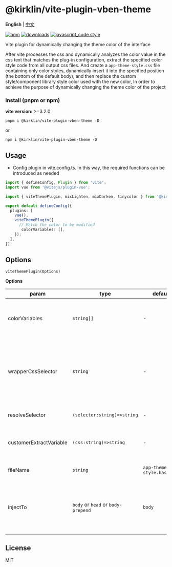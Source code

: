 # @kirklin/vite-plugin-vben-theme

**English** | [中文](./README.zh_CN.md)

[![npm][npm-image]][npm-url] [![downloads][downloads-image]][downloads-url] [![javascript_code style][code-style-image]][code-style-url]

[npm-image]: https://img.shields.io/npm/v/@kirklin/vite-plugin-vben-theme.svg
[npm-url]: https://npmjs.org/package/@kirklin/vite-plugin-vben-theme
[downloads-image]: https://img.shields.io/npm/dm/@kirklin/vite-plugin-vben-theme.svg
[downloads-url]: https://npmjs.org/package/@kirklin/vite-plugin-vben-theme
[code-style-image]: https://img.shields.io/badge/code__style-%40kirklin%2Feslint--config-brightgreen
[code-style-url]: https://github.com/kirklin/eslint-config/

Vite plugin for dynamically changing the theme color of the interface

After vite processes the css and dynamically analyzes the color value in the css text that matches the plug-in configuration, extract the specified color style code from all output css files. And create a `app-theme-style.css` file containing only color styles, dynamically insert it into the specified position (the bottom of the default body), and then replace the custom style/component library style color used with the new color, In order to achieve the purpose of dynamically changing the theme color of the project

### Install (pnpm or npm)

**vite version:** >=3.2.0

```
pnpm i @kirklin/vite-plugin-vben-theme -D
```

or

```
npm i @kirklin/vite-plugin-vben-theme -D
```

## Usage

- Config plugin in vite.config.ts. In this way, the required functions can be introduced as needed

```typescript
import { defineConfig, Plugin } from 'vite';
import vue from '@vitejs/plugin-vue';

import { viteThemePlugin, mixLighten, mixDarken, tinycolor } from '@kirklin/vite-plugin-vben-theme';

export default defineConfig({
  plugins: [
    vue(),
    viteThemePlugin({
      // Match the color to be modified
       colorVariables: [],
    });
  ],
});
```

## Options

`viteThemePlugin(Options)`

**Options**

| param | type | default | desc |
| --- | --- | --- | --- |
| colorVariables | `string[]` | - | If css contains the color value in the array, css will be extracted |
| wrapperCssSelector | `string` | - | Universal outer selector. You can pass in'body' and other selectors to increase the level |
| resolveSelector | `(selector:string)=>string` | - | Custom selector conversion |
| customerExtractVariable | `(css:string)=>string` | - | Custom css matching color extraction logic |
| fileName | `string` | `app-theme-style.hash.css` | File name output after packaging |
| injectTo | `body` or `head` or `body-prepend` | `body` | The css loaded in the production environment is injected into the label body |


## License

MIT
